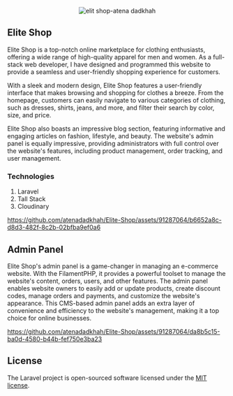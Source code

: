<p align="center">
    <img src="https://github.com/atenadadkhah/Elit-Shop/assets/91287064/92a9a44c-0fa3-49e3-9488-0e8a90f8b2bd" alt="elit shop-atena dadkhah">
</p>



## Elite Shop

Elite Shop is a top-notch online marketplace for clothing enthusiasts, offering a wide range of high-quality apparel for men and women. As a full-stack web developer, I have designed and programmed this website to provide a seamless and user-friendly shopping experience for customers.

With a sleek and modern design, Elite Shop features a user-friendly interface that makes browsing and shopping for clothes a breeze. From the homepage, customers can easily navigate to various categories of clothing, such as dresses, shirts, jeans, and more, and filter their search by color, size, and price.

Elite Shop also boasts an impressive blog section, featuring informative and engaging articles on fashion, lifestyle, and beauty. The website's admin panel is equally impressive, providing administrators with full control over the website's features, including product management, order tracking, and user management.

### Technologies
1. Laravel
2. Tall Stack
3. Cloudinary


https://github.com/atenadadkhah/Elite-Shop/assets/91287064/b6652a8c-d8d3-482f-8c2b-02bfba9ef0a6

## Admin Panel

Elite Shop's admin panel is a game-changer in managing an e-commerce website. With the FilamentPHP, it provides a powerful toolset to manage the website's content, orders, users, and other features. The admin panel enables website owners to easily add or update products, create discount codes, manage orders and payments, and customize the website's appearance. This CMS-based admin panel adds an extra layer of convenience and efficiency to the website's management, making it a top choice for online businesses.



https://github.com/atenadadkhah/Elite-Shop/assets/91287064/da8b5c15-ba0d-4580-b44b-fef750e3ba23



## License

The Laravel project is open-sourced software licensed under the [MIT license](https://opensource.org/licenses/MIT).
